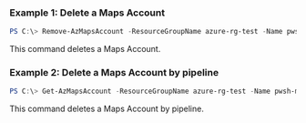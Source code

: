 ### Example 1: Delete a Maps Account
```powershell
PS C:\> Remove-AzMapsAccount -ResourceGroupName azure-rg-test -Name pwsh-mapsAccount01

```

This command deletes a Maps Account.

### Example 2: Delete a Maps Account by pipeline
```powershell
PS C:\> Get-AzMapsAccount -ResourceGroupName azure-rg-test -Name pwsh-mapsAccount02 | Remove-AzMapsAccount

```

This command deletes a Maps Account by pipeline.


